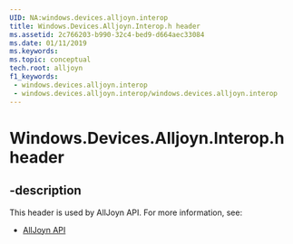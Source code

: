 ```yaml
---
UID: NA:windows.devices.alljoyn.interop
title: Windows.Devices.Alljoyn.Interop.h header
ms.assetid: 2c766203-b990-32c4-bed9-d664aec33084
ms.date: 01/11/2019
ms.keywords: 
ms.topic: conceptual
tech.root: alljoyn
f1_keywords:
 - windows.devices.alljoyn.interop
 - windows.devices.alljoyn.interop/windows.devices.alljoyn.interop
---
```


# Windows.Devices.Alljoyn.Interop.h header


## -description

This header is used by AllJoyn API. For more information, see:

- [AllJoyn API](../_alljoyn/index.md)


